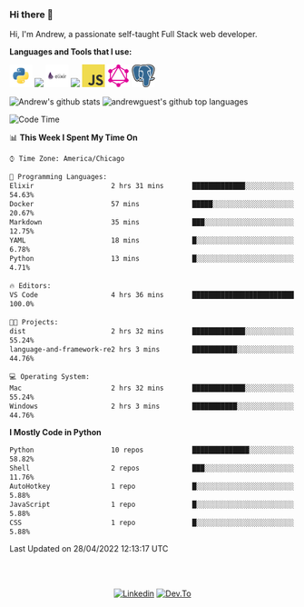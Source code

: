 ### Hi there 👋

Hi, I'm Andrew, a passionate self-taught Full Stack web developer.

**Languages and Tools that I use:**  

<code><img height="40" src="https://raw.githubusercontent.com/github/explore/80688e429a7d4ef2fca1e82350fe8e3517d3494d/topics/python/python.png"></code>
<code><img height="40" src="https://fastapi.tiangolo.com/img/logo-margin/logo-teal.png"></code>
<code><img height="40" src="https://raw.githubusercontent.com/github/explore/d106aa3f6fa091ab80ab5c8cf0d931baff3caaea/topics/elixir/elixir.png"></code>
<code><img height="40" src="https://img.stackshare.io/service/3262/-s9uoLIN.png"></code>
<code><img height="40" src="https://raw.githubusercontent.com/github/explore/80688e429a7d4ef2fca1e82350fe8e3517d3494d/topics/javascript/javascript.png"></code>
<code><img height="40" src="https://raw.githubusercontent.com/github/explore/5c058a388828bb5fde0bcafd4bc867b5bb3f26f3/topics/graphql/graphql.png"></code>
<code><img height="40" src="https://raw.githubusercontent.com/github/explore/80688e429a7d4ef2fca1e82350fe8e3517d3494d/topics/postgresql/postgresql.png"></code>

![Andrew's github stats](https://github-readme-stats.vercel.app/api?username=andrewguest&show_icons=true&theme=vue-dark&count_private=true)
<img height="180em" src="https://github-readme-stats.vercel.app/api/top-langs/?username=andrewguest&theme=vue-dark&layout=compact" alt="andrewguest's github top languages" />

<!--START_SECTION:waka-->
![Code Time](http://img.shields.io/badge/Code%20Time-1%2C068%20hrs%202%20mins-blue)

📊 **This Week I Spent My Time On** 

```text
⌚︎ Time Zone: America/Chicago

💬 Programming Languages: 
Elixir                   2 hrs 31 mins       █████████████░░░░░░░░░░░░   54.63% 
Docker                   57 mins             █████░░░░░░░░░░░░░░░░░░░░   20.67% 
Markdown                 35 mins             ███░░░░░░░░░░░░░░░░░░░░░░   12.75% 
YAML                     18 mins             █░░░░░░░░░░░░░░░░░░░░░░░░   6.78% 
Python                   13 mins             █░░░░░░░░░░░░░░░░░░░░░░░░   4.71%

🔥 Editors: 
VS Code                  4 hrs 36 mins       █████████████████████████   100.0%

🐱‍💻 Projects: 
dist                     2 hrs 32 mins       █████████████░░░░░░░░░░░░   55.24% 
language-and-framework-re2 hrs 3 mins        ███████████░░░░░░░░░░░░░░   44.76%

💻 Operating System: 
Mac                      2 hrs 32 mins       █████████████░░░░░░░░░░░░   55.24% 
Windows                  2 hrs 3 mins        ███████████░░░░░░░░░░░░░░   44.76%

```

**I Mostly Code in Python** 

```text
Python                   10 repos            ██████████████░░░░░░░░░░░   58.82% 
Shell                    2 repos             ███░░░░░░░░░░░░░░░░░░░░░░   11.76% 
AutoHotkey               1 repo              █░░░░░░░░░░░░░░░░░░░░░░░░   5.88% 
JavaScript               1 repo              █░░░░░░░░░░░░░░░░░░░░░░░░   5.88% 
CSS                      1 repo              █░░░░░░░░░░░░░░░░░░░░░░░░   5.88%

```



 Last Updated on 28/04/2022 12:13:17 UTC
<!--END_SECTION:waka-->

<br><br>
<p align="center">
   <a href="https://www.linkedin.com/in/andrew-guest-a891759a" target="_blank"><img src="https://img.shields.io/badge/LinkedIn-0077B5?style=for-the-badge&logo=linkedin&logoColor=white" alt="Linkedin"></a>
  <a href="https://dev.to/aguest" target="_blank"><img src="https://img.shields.io/badge/Dev.to-0A0A0A?style=for-the-badge&logo=dev%2Eto&logoColor=white" alt="Dev.To"></a>
</p>

